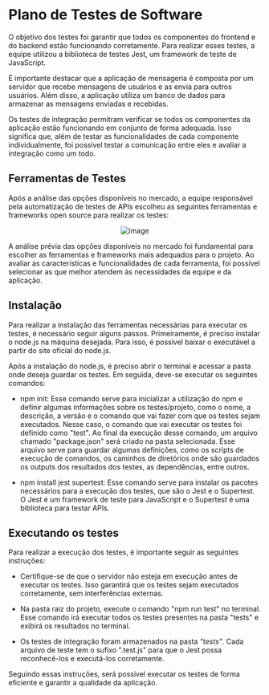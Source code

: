 # Plano de Testes de Software

O objetivo dos testes foi garantir que todos os componentes do frontend e do backend estão funcionando corretamente. Para realizar esses testes, a equipe utilizou a biblioteca de testes Jest, um framework de teste de JavaScript.

É importante destacar que a aplicação de mensageria é composta por um servidor que recebe mensagens de usuários e as envia para outros usuários. Além disso, a aplicação utiliza um banco de dados para armazenar as mensagens enviadas e recebidas.

Os testes de integração permitram verificar se todos os componentes da aplicação estão funcionando em conjunto de forma adequada. Isso significa que, além de testar as funcionalidades de cada componente individualmente, foi possível testar a comunicação entre eles e avaliar a integração como um todo.


## Ferramentas de Testes

Após a análise das opções disponíveis no mercado, a equipe responsável pela automatização de testes de APIs escolheu as seguintes ferramentas e frameworks open source para realizar os testes:

<div align="center">

![image](https://github.com/ICEI-PUC-Minas-PMV-ADS/Chatter/assets/90533356/74f50361-9b31-43a8-b8f1-c369a190879a)
 
 </div>
 
 A análise prévia das opções disponíveis no mercado foi fundamental para escolher as ferramentas e frameworks mais adequados para o projeto. Ao avaliar as características e funcionalidades de cada ferramenta, foi possível selecionar as que melhor atendem às necessidades da equipe e da aplicação.
 
 ## Instalação 

Para realizar a instalação das ferramentas necessárias para executar os testes, é necessário seguir alguns passos. Primeiramente, é preciso instalar o node.js na máquina desejada. Para isso, é possível baixar o executável a partir do site oficial do node.js.

Após a instalação do node.js, é preciso abrir o terminal e acessar a pasta onde deseja guardar os testes. Em seguida, deve-se executar os seguintes comandos:

- npm init: Esse comando serve para inicializar a utilização do npm e definir algumas informações sobre os testes/projeto, como o nome, a descrição, a versão e o comando que vai fazer com que os testes sejam executados. Nesse caso, o comando que vai executar os testes foi definido como "test". Ao final da execução desse comando, um arquivo chamado "package.json" será criado na pasta selecionada. Esse arquivo serve para guardar algumas definições, como os scripts de execução de comandos, os caminhos de diretórios onde são guardados os outputs dos resultados dos testes, as dependências, entre outros.

- npm install jest supertest: Esse comando serve para instalar os pacotes necessários para a execução dos testes, que são o Jest e o Supertest. O Jest é um framework de teste para JavaScript e o Supertest é uma biblioteca para testar APIs.

## Executando os testes

Para realizar a execução dos testes, é importante seguir as seguintes instruções:

- Certifique-se de que o servidor não esteja em execução antes de executar os testes. Isso garantirá que os testes sejam executados corretamente, sem interferências externas.

- Na pasta raiz do projeto, execute o comando "npm run test" no terminal. Esse comando irá executar todos os testes presentes na pasta "tests" e exibirá os resultados no terminal.

- Os testes de integração foram armazenados na pasta *"tests"*. Cada arquivo de teste tem o sufixo ".test.js" para que o Jest possa reconhecê-los e executá-los corretamente.

Seguindo essas instruções, será possível executar os testes de forma eficiente e garantir a qualidade da aplicação.
